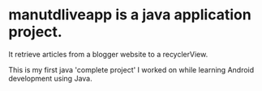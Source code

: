 # manutdliveapp is a java application project. 
It retrieve articles from a blogger website to a recyclerView. 

This is my first java 'complete project' I worked on while learning Android development using Java.
